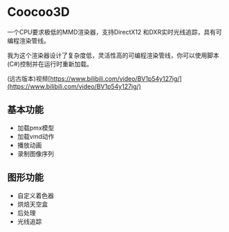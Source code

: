 # Coocoo3D
一个CPU要求极低的MMD渲染器，支持DirectX12 和DXR实时光线追踪，具有可编程渲染管线。

我为这个渲染器设计了复杂度低，灵活性高的可编程渲染管线，你可以使用脚本(C#)控制并在运行时重新加载。

(远古版本)视频[https://www.bilibili.com/video/BV1p54y127ig/](https://www.bilibili.com/video/BV1p54y127ig/)

## 基本功能
* 加载pmx模型
* 加载vmd动作
* 播放动画
* 录制图像序列
## 图形功能
* 自定义着色器
* 烘焙天空盒
* 后处理
* 光线追踪
